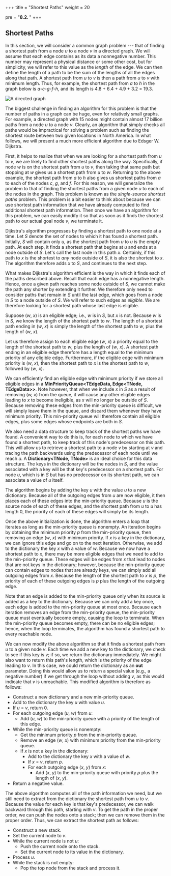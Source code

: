 +++
title = "Shortest Paths"
weight = 20

pre = "<b>8.2. </b>"
+++

## Shortest Paths

In this section, we will consider a common graph problem --- that of
finding a shortest path from a node *u* to a node *v* in a directed
graph. We will assume that each edge contains as its data a nonnegative
number. This number may represent a physical distance or some other
cost, but for simplicity, we will refer to this value as the *length* of
the edge. We can then define the length of a path to be the sum of the
lengths of all the edges along that path. A shortest path from *u* to
*v* is then a path from *u* to *v* with minimum length. Thus, for
example, the shortest path from *a* to *h* in the graph below is
*a*-*c*-*g*-*f*-*h*, and its length is
4.8 + 6.4 + 4.9 + 3.2 = 19.3.

![A directed graph](directed-graph.jpg)

The biggest challenge in finding an algorithm for this problem is that
the number of paths in a graph can be huge, even for relatively small
graphs. For example, a directed graph with 15 nodes might contain almost
17 billion paths from a node *u* to a node *v*. Clearly, an algorithm
that simply checks all paths would be impractical for solving a problem
such as finding the shortest route between two given locations in North America.
In what follows, we will present a much more efficient algorithm due to
Edsger W. Dijkstra.

First, it helps to realize that when we are looking for a shortest path
from *u* to *v*, we are likely to find other shortest paths along the
way. Specifically, if node *w* is on the shortest path from *u* to *v*,
then taking that same path but stopping at *w* gives us a shortest path
from *u* to *w*. Returning to the above example, the shortest path from
*a* to *h* also gives us shortest paths from *a* to each of the nodes
*c*, *g*, and *f*. For this reason, we will generalize the problem to
that of finding the shortest paths from a given node *u* to each of the
nodes in the graph. This problem is known as the *single-source shortest
paths* problem. This problem is a bit easier to think about because we
can use shortest path information that we have already computed to find
additional shortest path information. Then once we have an algorithm for
this problem, we can easily modify it so that as soon as it finds the
shortest path to our actual goal node *v*, we terminate it.

Dijkstra's algorithm progresses by finding a shortest path to one node
at a time. Let *S* denote the set of nodes to which it has found a
shortest path. Initially, *S* will contain only *u*, as the shortest
path from *u* to *u* is the empty path. At each step, it finds a
shortest path that begins at *u* and ends at a node outside of *S*.
Let's call the last node in this path *x*. Certainly, if this path to
*x* is the shortest to *any* node outside of *S*, it is also the
shortest to *x*. The algorithm therefore adds *x* to *S*, and continues
to the next step.

What makes Dijkstra's algorithm efficient is the way in which it finds
each of the paths described above. Recall that each edge has a
nonnegative length. Hence, once a given path reaches some node outside
of *S*, we cannot make the path any shorter by extending it further. We
therefore only need to consider paths that remain in *S* until the last
edge, which goes from a node in *S* to a node outside of *S*. We will
refer to such edges as *eligible*. We are therefore looking for a
shortest path whose last edge is eligible.

Suppose (*w*, *x*) is an eligible edge; i.e., *w* is in *S*, but *x* is
not. Because *w* is in *S*, we know the length of the shortest path to
*w*. The length of a shortest path ending in (*w*, *x*) is simply the
length of the shortest path to *w*, plus the length of (*w*, *x*).

Let us therefore assign to each eligible edge (*w*, *x*) a priority
equal to the length of the shortest path to *w*, plus the length of
(*w*, *x*). A shortest path ending in an eligible edge therefore has a
length equal to the minimum priority of any eligible edge. Furthermore,
if the eligible edge with minimum priority is (*w*, *x*), then the
shortest path to *x* is the shortest path to *w*, followed by (*w*,
*x*).

We can efficiently find an eligible edge with minimum priority if we
store all eligible edges in a **MinPriorityQueue\<TEdgeData,
Edge\<TNode, TEdgeData\>\>**. Note however, that when we include *x* in
*S* as a result of removing (*w, x*) from the queue, it will cause any
other eligible edges leading to *x* to become ineligible, as *x* will no
longer be outside of *S*. Because removing these edges from the
min-priority queue is difficult, we will simply leave them in the queue,
and discard them whenever they have minimum priority. This min-priority
queue will therefore contain all eligible edges, plus some edges whose
endpoints are both in *S*.

We also need a data structure to keep track of the shortest paths we
have found. A convenient way to do this is, for each node to which we
have found a shortest path, to keep track of this node's predecessor on
this path. This will allow us to retrieve a shortest path to a node *v*
by starting at *v* and tracing the path backwards using the predecessor
of each node until we reach *u*. A **Dictionary\<TNode, TNode\>** is
an ideal choice for this data structure. The keys in the dictionary will
be the nodes in *S*, and the value associated with a key will be that
key's predecessor on a shortest path. For node *u*, which is in *S* but
has no predecessor on its shortest path, we can associate a value of *u*
itself.

The algorithm begins by adding the key *u* with the value *u* to a new
dictionary. Because all of the outgoing edges from *u* are now eligible,
it then places each of these edges into the min-priority queue. Because
*u* is the source node of each of these edges, and the shortest path
from *u* to *u* has length 0, the priority of each of these edges will
simply be its length.

Once the above initialization is done, the algorithm enters a loop that
iterates as long as the min-priority queue is nonempty. An iteration
begins by obtaining the minimum priority *p* from the min-priority
queue, then removing an edge (*w*, *x*) with minimum priority. If *x*
is a key in the dictionary, we can ignore this edge and go on to the
next iteration. Otherwise, we add to the dictionary the key *x* with a
value of *w*. Because we now have a shortest path to *x*, there may be
more eligible edges that we need to add to the min-priority queue. These
edges will be edges from *x* that lead to nodes that are not keys in the
dictionary; however, because the min-priority queue can contain edges to
nodes that are already keys, we can simply add all outgoing edges from
*x*. Because the length of the shortest path to *x* is *p*, the priority
of each of these outgoing edges is *p* plus the length of the outgoing edge.

Note that an edge is added to the min-priority queue only when its
source is added as a key to the dictionary. Because we can only add a
key once, each edge is added to the min-priority queue at most once.
Because each iteration removes an edge from the min-priority queue, the
min-priority queue must eventually become empty, causing the loop to
terminate. When the min-priority queue becomes empty, there can be no
eligible edges; hence, when the loop terminates, the algorithm has found
a shortest path to every reachable node.

We can now modify the above algorithm so that it finds a shortest path
from *u* to a given node *v*. Each time we add a new key to the
dictionary, we check to see if this key is *v*; if so, we return the
dictionary immediately. We might also want to return this path's length,
which is the priority of the edge leading to *v*. In this case, we could
return the dictionary as an **out** parameter. Doing this would allow us
to return a special value (e.g., a negative number) if we get through
the loop without adding *v*, as this would indicate that *v* is
unreachable. This modified algorithm is therefore as follows:

  - Construct a new dictionary and a new min-priority queue.
  - Add to the dictionary the key *u* with value *u*.
  - If *u* = *v*, return 0.
  - For each outgoing edge (*u*, *w*) from *u*:
      - Add (*u*, *w*) to the min-priority queue with a priority of
        the length of this edge.
  - While the min-priority queue is nonempty:
      - Get the minimum priority *p* from the min-priority queue.
      - Remove an edge (*w*, *x*) with minimum priority from the
        min-priority queue.
      - If *x* is not a key in the dictionary:
          - Add to the dictionary the key *x* with a value of *w*.
          - If *x* = *v*, return *p*.
          - For each outgoing edge (*x*, *y*) from *x*:
              - Add (*x*, *y*) to the min-priority queue with
                priority *p* plus the length of (*x*, *y*).
  - Return a negative value.

The above algorithm computes all of the path information we need, but we
still need to extract from the dictionary the shortest path from *u* to
*v*. Because the value for each key is that key's predecessor, we can
walk backward through this path, starting with *v*. To get the path in
the proper order, we can push the nodes onto a stack; then we can remove
them in the proper order. Thus, we can extract the shortest path as
follows:

  - Construct a new stack.
  - Set the current node to *v*.
  - While the current node is not *u*:
      - Push the current node onto the stack.
      - Set the current node to its value in the dictionary.
  - Process *u*.
  - While the stack is not empty:
      - Pop the top node from the stack and process it.
